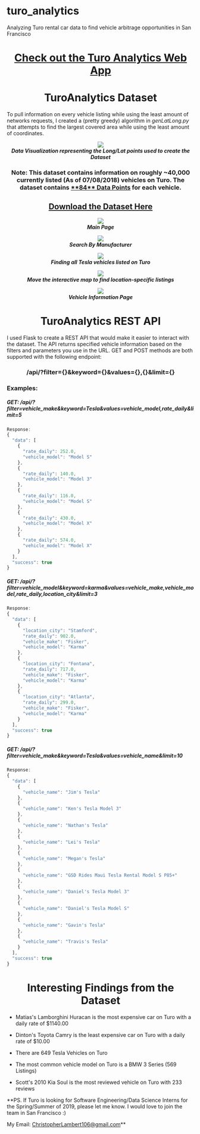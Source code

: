 # turo_analytics
Analyzing Turo rental car data to find vehicle arbitrage opportunities in San Francisco


<h1 align=center><a href="http://turo-analytics.herokuapp.com/">Check out the Turo Analytics Web App</a></h1>

<h1 align="center">TuroAnalytics Dataset</h1>

To pull information on every vehicle listing while using the least amount of networks requests, I created a (pretty greedy) algorithm in *genLatLong.py* that attempts to find the largest covered area while using the least amount of coordinates.

<p align="center">
  <img src="src/searchLongLat.png"/>
  <br>
  <i>
    <b>
      Data Visualization representing the Long/Lat points used to create the Dataset
    </b>
  </i>
</p>

<h3 align=center>Note: This dataset contains information on roughly ~40,000 currently listed (As of 07/08/2018) vehicles on Turo.  The dataset contains <a href="https://github.com/theriley106/turo_analytics/blob/master/searchParams.md" target="_blank">**84** Data Points</a> for each vehicle.</h3>

<h2 align=center><a href="https://www.kaggle.com/theriley106/turo-rental-car-pricing-info">Download the Dataset Here</a></h2>

<p align="center">
  <img src="src/mainPage.png"/>
  <br>
  <i>
    <b>
      Main Page
    </b>
  </i>
</p>


<p align="center">
  <img src="src/searchByMfg.png"/>
  <br>
  <i>
    <b>
      Search By Manufacturer
    </b>
  </i>
</p>

<p align="center">
  <img src="src/searchByMake.png"/>
  <br>
  <i>
    <b>
      Finding all Tesla vehicles listed on Turo
    </b>
  </i>
</p>

<p align="center">
  <img src="src/specific.png"/>
  <br>
  <i>
    <b>
      Move the interactive map to find location-specific listings
    </b>
  </i>
</p>

<p align="center">
  <img src="src/searchResult.png"/>
  <br>
  <i>
    <b>
      Vehicle Information Page
    </b>
  </i>
</p>


<h1 align="center">TuroAnalytics REST API</h1>

I used Flask to create a REST API that would make it easier to interact with the dataset.  The API returns specified vehicle information based on the filters and parameters you use in the URL.  GET and POST methods are both supported with the following endpoint:

<h3 align="center">/api/?filter={}&keyword={}&values={},{}&limit={}</h3>

### Examples:

##### GET: /api/?filter=vehicle_make&keyword=Tesla&values=vehicle_model,rate_daily&limit=5

```javascript
Response:
{
  "data": [
    {
      "rate_daily": 252.0,
      "vehicle_model": "Model S"
    },
    {
      "rate_daily": 140.0,
      "vehicle_model": "Model 3"
    },
    {
      "rate_daily": 116.0,
      "vehicle_model": "Model S"
    },
    {
      "rate_daily": 430.0,
      "vehicle_model": "Model X"
    },
    {
      "rate_daily": 574.0,
      "vehicle_model": "Model X"
    }
  ],
  "success": true
}
```

##### GET: /api/?filter=vehicle_model&keyword=karma&values=vehicle_make,vehicle_model,rate_daily,location_city&limit=3

```javascript
Response:
{
  "data": [
    {
      "location_city": "Stamford",
      "rate_daily": 902.0,
      "vehicle_make": "Fisker",
      "vehicle_model": "Karma"
    },
    {
      "location_city": "Fontana",
      "rate_daily": 717.0,
      "vehicle_make": "Fisker",
      "vehicle_model": "Karma"
    },
    {
      "location_city": "Atlanta",
      "rate_daily": 299.0,
      "vehicle_make": "Fisker",
      "vehicle_model": "Karma"
    }
  ],
  "success": true
}
```

##### GET: /api/?filter=vehicle_make&keyword=Tesla&values=vehicle_name&limit=10

```javascript
Response:
{
  "data": [
    {
      "vehicle_name": "Jim's Tesla"
    },
    {
      "vehicle_name": "Ken's Tesla Model 3"
    },
    {
      "vehicle_name": "Nathan's Tesla"
    },
    {
      "vehicle_name": "Lei's Tesla"
    },
    {
      "vehicle_name": "Megan's Tesla"
    },
    {
      "vehicle_name": "GSD Rides Maui Tesla Rental Model S P85+"
    },
    {
      "vehicle_name": "Daniel's Tesla Model 3"
    },
    {
      "vehicle_name": "Daniel's Tesla Model S"
    },
    {
      "vehicle_name": "Gavin's Tesla"
    },
    {
      "vehicle_name": "Travis's Tesla"
    }
  ],
  "success": true
}
```

<h1 align="center">Interesting Findings from the Dataset</h1>

- Matias's Lamborghini Huracan is the most expensive car on Turo with a daily rate of $1140.00

- Dinton's Toyota Camry is the least expensive car on Turo with a daily rate of $10.00

- There are 649 Tesla Vehicles on Turo

- The most common vehicle model on Turo is a BMW 3 Series (569 Listings)

- Scott's 2010 Kia Soul is the most reviewed vehicle on Turo with 233 reviews

**PS. If Turo is looking for Software Engineering/Data Science Interns for the Spring/Summer of 2019, please let me know.  I would love to join the team in San Francisco :)

My Email: ChristopherLambert106@gmail.com**

